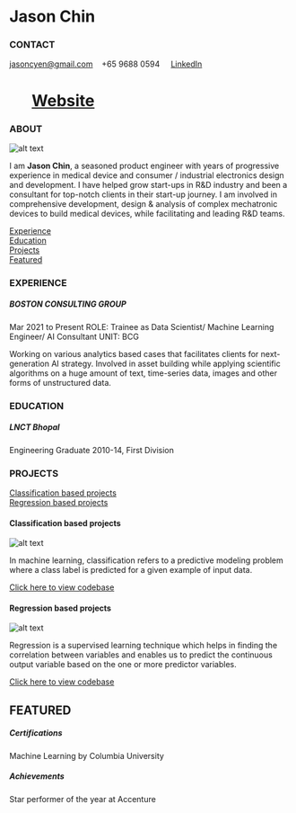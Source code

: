 # Jason Chin

<!-- CONTACT Section Starts -->
### CONTACT

<!-- Add your details -->
jasoncyen@gmail.com &nbsp;&nbsp; +65 9688 0594 &nbsp;&nbsp;&nbsp; [LinkedIn](https://sg.linkedin.com/in/chinyen) 
# &nbsp;&nbsp;&nbsp;&nbsp;&nbsp; [Website]()
<!-- CONTACT Section Ends -->

<!-- ABOUT Section Starts -->
### ABOUT
<!-- Add link to your picture -->

![alt text](https://media-exp1.licdn.com/dms/image/C5603AQGDLjqZ1ZZSgw/profile-displayphoto-shrink_200_200/0/1607066104232?e=1629331200&v=beta&t=4o9aN8wmofQIizx4EhLJeC-ytP5a7AZb-0tbtR26K3U)

<!-- Add your details -->

I am __Jason Chin__, a seasoned product engineer with years of progressive experience in medical device and consumer / industrial electronics design and development. I have helped grow start-ups in R&D industry and been a consultant for top-notch clients in their start-up journey. I am involved in comprehensive development, design & analysis of complex mechatronic devices to build medical devices, while facilitating and leading R&D teams.


<!-- Add link to the sections -->
[Experience](#experience) <br>
[Education](#education) <br>
[Projects](#projects) <br>
[Featured](#featured) <br> 

<!-- ABOUT Section Ends -->

<!-- EXPERIENCE Section Starts -->
### EXPERIENCE
<!-- Add your details -->
##### BOSTON CONSULTING GROUP
Mar 2021 to Present
ROLE: Trainee as Data Scientist/ Machine Learning Engineer/ AI Consultant
UNIT: BCG

Working on various analytics based cases that facilitates clients for next-generation AI strategy. Involved in asset building while applying scientific algorithms on a huge amount of text, time-series data, images and other forms of unstructured data.

<!-- EXPERIENCE Section Ends -->

<!-- EDUCATION Section Starts -->
### EDUCATION
<!-- Add your details -->
##### LNCT Bhopal
Engineering Graduate 2010-14, First Division

<!-- EDUCATION Section Ends -->

<!-- PROJECTS Section Starts -->
### PROJECTS
<!-- Add your details -->

[Classification based projects](#classification-based-projects) <br>
[Regression based projects](#regression-based-projects) <br>

<!-- Add your details -->

#### Classification based projects
![alt text](https://raw.githubusercontent.com/krvishwesh54/Kumar-Vishwesh/main/images/Classification.png)

In machine learning, classification refers to a predictive modeling problem where a class label is predicted for a given example of input data.

[Click here to view codebase](https://github.com/krvishwesh54/DataScience_DeepLearning_MachineLearning/tree/master/Classification)

#### Regression based projects
![alt text](https://raw.githubusercontent.com/krvishwesh54/Kumar-Vishwesh/main/images/Regression.jpg)

Regression is a supervised learning technique which helps in finding the correlation between variables and enables us to predict the continuous output variable based on the one or more predictor variables.

[Click here to view codebase](https://github.com/krvishwesh54/DataScience_DeepLearning_MachineLearning/tree/master/Regression)

<!-- PROJECTS Section Ends -->

<!-- FEATURED Section Starts -->
## FEATURED
<!-- Add your details -->
##### Certifications
Machine Learning by Columbia University

##### Achievements
Star performer of the year at Accenture
<!-- FEATURED Section Ends -->

